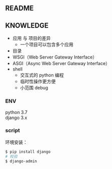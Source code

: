 ## README

## KNOWLEDGE

- 应用 与 项目的差异
    - 一个项目可以包含多个应用
- 目录
- WSGI（Web Server Gateway Interface）
- ASGI（Async Web Server Gateway Interface）
- shell
  - 交互式的 python 编程
  - 临时性操作更方便
  - 小范围 debug


### ENV

python 3.7  
django 3.x


### script

环境安装：
```bash
$ pip install django
# 校验
$ django-admin
```

